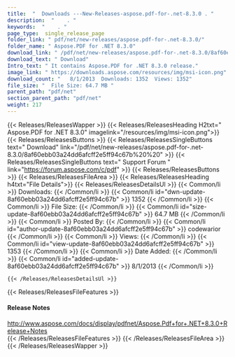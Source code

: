 ```yaml
---
title:  "  Downloads ---New-Releases-aspose.pdf-for-.net-8.3.0 . " 
description:  "    . " 
keywords:  "    . " 
page_type:  single_release_page
folder_link: " pdf/net/new-releases/aspose.pdf-for-.net-8.3.0/"
folder_name: " Aspose.PDF for .NET 8.3.0"
download_link: " /pdf/net/new-releases/aspose.pdf-for-.net-8.3.0/8af60ebb03a24dd6afcff2e5ff94c67b"
download_text: " Download"
Intro_text: " It contains Aspose.PDF for .NET 8.3.0 release."
image_link: " https://downloads.aspose.com/resources/img/msi-icon.png"
download_count: "   8/1/2013  Downloads: 1352  Views: 1352"
file_size: "  File Size: 64.7 MB "
parent_path: "pdf/net"
section_parent_path: "pdf/net"
weight: 217 
---
```


{{< Releases/ReleasesWapper >}}
  {{< Releases/ReleasesHeading H2txt=" Aspose.PDF for .NET 8.3.0" imagelink="/resources/img/msi-icon.png">}}
  {{< Releases/ReleasesButtons >}}
    {{< Releases/ReleasesSingleButtons text=" Download" link="/pdf/net/new-releases/aspose.pdf-for-.net-8.3.0/8af60ebb03a24dd6afcff2e5ff94c67b%20%20" >}}
    {{< Releases/ReleasesSingleButtons text=" Support Forum " link="https://forum.aspose.com/c/pdf" >}}
  {{< Releases/ReleasesButtons >}}
  {{< Releases/ReleasesFileArea >}}
    {{< Releases/ReleasesHeading h4txt="File Details">}}
    {{< Releases/ReleasesDetailsUl >}}
            {{< Common/li  >}} Downloads: {{< /Common/li >}} 
      {{< Common/li id="dwn-update-8af60ebb03a24dd6afcff2e5ff94c67b" >}} 1352 {{< /Common/li >}} 
      {{< Common/li  >}} File Size: {{< /Common/li >}} 
      {{< Common/li id="size-update-8af60ebb03a24dd6afcff2e5ff94c67b" >}} 64.7 MB {{< /Common/li >}} 
      {{< Common/li  >}} Posted By: {{< /Common/li >}} 
      {{< Common/li id="author-update-8af60ebb03a24dd6afcff2e5ff94c67b" >}} codewarior {{< /Common/li >}} 
      {{< Common/li  >}} Views: {{< /Common/li >}} 
      {{< Common/li id="view-update-8af60ebb03a24dd6afcff2e5ff94c67b" >}} 1353 {{< /Common/li >}} 
      {{< Common/li  >}} Date Added: {{< /Common/li >}} 
      {{< Common/li id="added-update-8af60ebb03a24dd6afcff2e5ff94c67b" >}} 8/1/2013 {{< /Common/li >}} 

    {{< /Releases/ReleasesDetailsUl >}}

  {{< Releases/ReleasesFileFeatures >}}
      <h4>Release Notes</h4><div><a href="http://www.aspose.com/docs/display/pdfnet/Aspose.Pdf+for+.NET+8.3.0+Release+Notes">http://www.aspose.com/docs/display/pdfnet/Aspose.Pdf+for+.NET+8.3.0+Release+Notes</a></div>
  {{< /Releases/ReleasesFileFeatures >}}
 {{< /Releases/ReleasesFileArea >}}
{{< /Releases/ReleasesWapper >}}


